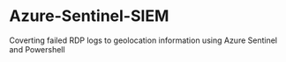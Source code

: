 # Azure-Sentinel-SIEM
Coverting failed RDP logs to geolocation information using Azure Sentinel and Powershell
